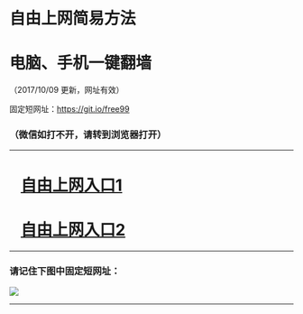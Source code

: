 ﻿# 自由上网简易方法

# 电脑、手机一键翻墙

（2017/10/09 更新，网址有效）

固定短网址：https://git.io/free99

### （微信如打不开，请转到浏览器打开）


***





# &nbsp;&nbsp; <a href="http://ft86975034.fwq-tz-1001.info/fwqtz01.html?t=100900112560 " target="_blank">自由上网入口1</a>
# &nbsp;&nbsp; <a href="http://ft1204914160.fwq-tz-1002.info/fwqtz02.html?t=1009001515 " target="_blank">自由上网入口2</a>
***

### 请记住下图中固定短网址：

<img src="https://s3-us-west-2.amazonaws.com/fwq-1001/yjfq-20170905okok.png" /> 


***

